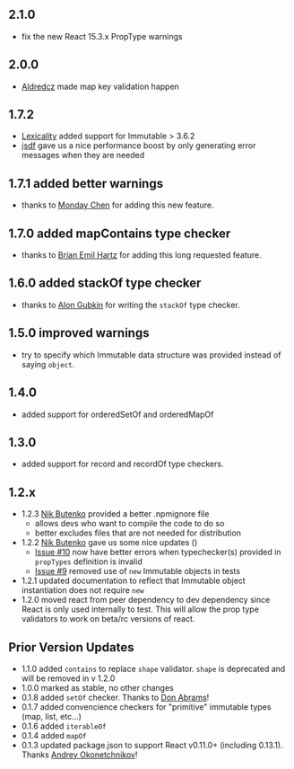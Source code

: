 ## 2.1.0
  - fix the new React 15.3.x PropType warnings

## 2.0.0
  - [Aldredcz](https://github.com/Aldredcz) made map key validation happen

## 1.7.2
  - [Lexicality](https://github.com/Lexicality) added support for Immutable > 3.6.2
  - [jsdf](https://github.com/jsdf) gave us a nice performance boost by only generating error messages when they are needed

## 1.7.1 added better warnings
  - thanks to [Monday Chen](https://github.com/mondaychen) for adding this new feature.

## 1.7.0 added mapContains type checker
  - thanks to [Brian Emil Hartz](https://github.com/hartzis) for adding this long requested feature.

## 1.6.0 added stackOf type checker
  - thanks to [Alon Gubkin](https://github.com/alongubkin) for writing the `stackOf` type checker.

## 1.5.0 improved warnings
  - try to specify which Immutable data structure was provided instead of saying `object`.

## 1.4.0
   - added support for orderedSetOf and orderedMapOf

## 1.3.0
  - added support for record and recordOf type checkers.

## 1.2.x
- 1.2.3 [Nik Butenko](http://butenko.me/) provided a better .npmignore file
  - allows devs who want to compile the code to do so
  - better excludes files that are not needed for distribution
- 1.2.2 [Nik Butenko](http://butenko.me/) gave us some nice updates ()
  - [Issue #10](https://github.com/HurricaneJames/react-immutable-proptypes/pull/10) now have better errors when typechecker(s) provided in `propTypes` definition is invalid
  - [Issue #9](https://github.com/HurricaneJames/react-immutable-proptypes/pull/9) removed use of `new` Immutable objects in tests
- 1.2.1 updated documentation to reflect that Immutable object instantiation does not require `new`
- 1.2.0 moved react from peer dependency to dev dependency since React is only used internally to test. This will allow the prop type validators to work on beta/rc versions of react.

## Prior Version Updates
- 1.1.0 added `contains` to replace `shape` validator. `shape` is deprecated and will be removed in v 1.2.0
- 1.0.0 marked as stable, no other changes
- 0.1.8 added `setOf` checker. Thanks to [Don Abrams](https://github.com/donabrams)!
- 0.1.7 added convencience checkers for "primitive" immutable types (map, list, etc...)
- 0.1.6 added `iterableOf`
- 0.1.4 added `mapOf`
- 0.1.3 updated package.json to support React v0.11.0+ (including 0.13.1). Thanks [Andrey Okonetchnikov](https://github.com/okonet)!
